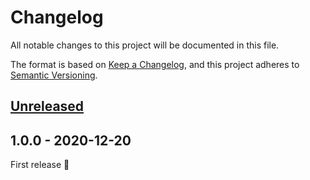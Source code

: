# Changelog

All notable changes to this project will be documented in this file.

The format is based on [Keep a Changelog](https://keepachangelog.com/en/1.0.0/), and this project adheres
to [Semantic Versioning](https://semver.org/spec/v2.0.0.html).

## [Unreleased]

## 1.0.0 - 2020-12-20

First release 🎉

[Unreleased]: https://github.com/umanit/life-page-bundle/compare/1.0.0...main

